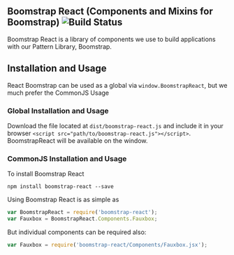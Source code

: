 ## Boomstrap React (Components and Mixins for Boomstrap) ![Build Status](https://travis-ci.org/BoomTownROI/boomstrap-react.svg?branch=master)

Boomstrap React is a library of components we use to build applications with our Pattern Library, Boomstrap.

## Installation and Usage

React Boomstrap can be used as a global via `window.BoomstrapReact`, but we much prefer the CommonJS Usage

### Global Installation and Usage

Download the file located at `dist/boomstrap-react.js` and include it in your browser `<script src="path/to/boomstrap-react.js"></script>`.  BoomstrapReact will be available on the window.

### CommonJS Installation and Usage

To install Boomstrap React

`npm install boomstrap-react --save`

Using Boomstrap React is as simple as

```js
var BoomstrapReact = require('boomstrap-react');
var Fauxbox = BoomstrapReact.Components.Fauxbox;
```

But individual components can be required also:

```js
var Fauxbox = require('boomstrap-react/Components/Fauxbox.jsx');
```
